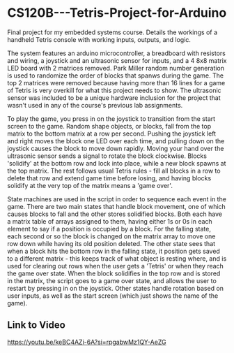 # CS120B---Tetris-Project-for-Arduino
Final project for my embedded systems course. Details the workings of a handheld Tetris console with working inputs, outputs, and logic.

The system features an arduino microcontroller, a breadboard with resistors and wiring, a joystick and an ultrasonic sensor for inputs, and a 4 8x8 matrix LED board with 2 matrices removed. Park Miller random number generation is used to randomize the order of blocks that spanws during the game. The top 2 matrices were removed because having more than 16 lines for a game of Tetris is very overkill for what this project needs to show. The ultrasonic sensor was included to be a unique hardware inclusion for the project that wasn't used in any of the course's previous lab assignments. 

To play the game, you press in on the joystick to transition from the start screen to the game. Random shape objects, or blocks, fall from the top matrix to the bottom matrix at a row per second. Pushing the joystick left and right moves the block one LED over each time, and pulling down on the joystick causes the block to move down rapidly. Moving your hand over the ultrasonic sensor sends a signal to rotate the block clockwise. Blocks 'solidify' at the bottom row and lock into place, while a new block spawns at the top matrix. The rest follows usual Tetris rules - fill all blocks in a row to delete that row and extend game time before losing, and having blocks solidify at the very top of the matrix means a 'game over'.

State machines are used in the script in order to sequence each event in the game. There are two main states that handle block movement, one of which causes blocks to fall and the other stores solidified blocks. Both each have a matrix table of arrays assigned to them, having either 1s or 0s in each element to say if a position is occupied by a block. For the falling state, each second or so the block is changed on the matrix array to move one row down while having its old position deleted. The other state sees that when a block hits the bottom row in the falling state, it position gets saved to a different matrix - this keeps track of what object is resting where, and is used for clearing out rows when the user gets a 'Tetris' or when they reach the game over state. When the block solidifies in the top row and is stored in the matrix, the script goes to a game over state, and allows the user to restart by pressing in on the joystick. Other states handle rotation based on user inputs, as well as the start screen (which just shows the name of the game).

## Link to Video
https://youtu.be/keBC4AZi-6A?si=rpgabwMz1QY-AeZG
